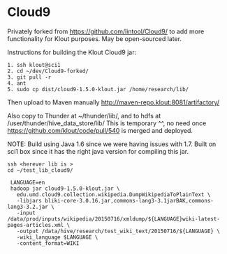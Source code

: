 Cloud9
======

Privately forked from https://github.com/lintool/Cloud9/ to add more functionality for Klout purposes. May be open-sourced later.

Instructions for building the Klout Cloud9 jar:
```
1. ssh klout@sci1
2. cd ~/dev/Cloud9-forked/
3. git pull -r
4. ant
5. sudo cp dist/cloud9-1.5.0-klout.jar /home/research/lib/
```
Then upload to Maven manually http://maven-repo.klout:8081/artifactory/

Also copy to Thunder at ~/thunder/lib/, and to hdfs at /user/thunder/hive_data_store/lib/
This is temporary ^^, no need once https://github.com/klout/code/pull/540 is merged and deployed.


NOTE: Build using Java 1.6 since we were having issues with 1.7. Built on sci1 box since it has the right java version for compiling this jar.


```
ssh <herever lib is >
cd ~/test_lib_cloud9/

 LANGUAGE=en
 hadoop jar cloud9-1.5.0-klout.jar \
   edu.umd.cloud9.collection.wikipedia.DumpWikipediaToPlainText \
   -libjars bliki-core-3.0.16.jar,commons-lang3-3.1jarBAK,commons-lang3-3.2.jar \
   -input /data/prod/inputs/wikipedia/20150716/xmldump/${LANGUAGE}wiki-latest-pages-articles.xml \
   -output /data/hive/research/test_wiki_text/20150716/${LANGUAGE} \
   -wiki_language $LANGUAGE \
   -content_format=WIKI

```
